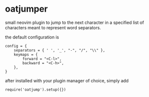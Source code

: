 # oatjumper

small neovim plugin to jump to the next character in a specified list of characters meant to represent word separators.

the default configuration is
```
config = {
    separators = { ' ', '_', "-", "/", "\\" },
    keymaps = {
        forward = "<C-l>",
        backward = "<C-h>",
    },
}

```

after installed with your plugin manager of choice, simply add
```
require('oatjump').setup({})
```
